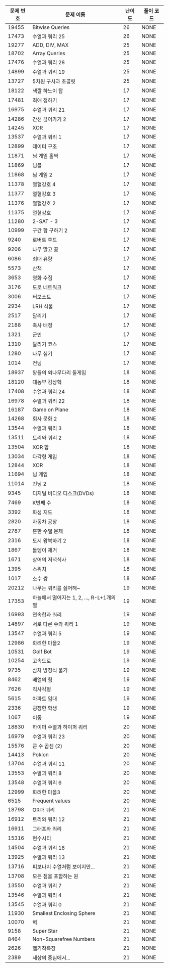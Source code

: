 | 문제 번호 | 문제 이름 | 난이도 | 풀이 코드 |
| --- | --- | --- | --- |
| 19455 | Bitwise Queries | 26 | NONE |
| 17473 | 수열과 쿼리 25 | 26 | NONE |
| 19277 | ADD, DIV, MAX | 25 | NONE |
| 18702 | Array Queries | 25 | NONE |
| 17476 | 수열과 쿼리 28 | 25 | NONE |
| 14899 | 수열과 쿼리 19 | 25 | NONE |
| 13727 | 5차원 구사과 초콜릿 | 25 | NONE |
| 18122 | 색깔 하노이 탑 | 17 | NONE |
| 17481 | 최애 정하기 | 17 | NONE |
| 16975 | 수열과 쿼리 21 | 17 | NONE |
| 14286 | 간선 끊어가기 2 | 17 | NONE |
| 14245 | XOR | 17 | NONE |
| 13537 | 수열과 쿼리 1 | 17 | NONE |
| 12899 | 데이터 구조 | 17 | NONE |
| 11871 | 님 게임 홀짝 | 17 | NONE |
| 11869 | 님블 | 17 | NONE |
| 11868 | 님 게임 2 | 17 | NONE |
| 11378 | 열혈강호 4 | 17 | NONE |
| 11377 | 열혈강호 3 | 17 | NONE |
| 11376 | 열혈강호 2 | 17 | NONE |
| 11375 | 열혈강호 | 17 | NONE |
| 11280 | 2-SAT - 3 | 17 | NONE |
| 10999 | 구간 합 구하기 2 | 17 | NONE |
| 9240 | 로버트 후드 | 17 | NONE |
| 9206 | 나무 말고 꽃 | 17 | NONE |
| 6086 | 최대 유량 | 17 | NONE |
| 5573 | 산책 | 17 | NONE |
| 3653 | 영화 수집 | 17 | NONE |
| 3176 | 도로 네트워크 | 17 | NONE |
| 3006 | 터보소트 | 17 | NONE |
| 2934 | LRH 식물 | 17 | NONE |
| 2517 | 달리기 | 17 | NONE |
| 2188 | 축사 배정 | 17 | NONE |
| 1321 | 군인 | 17 | NONE |
| 1310 | 달리기 코스 | 17 | NONE |
| 1280 | 나무 심기 | 17 | NONE |
| 1014 | 컨닝 | 17 | NONE |
| 18937 | 왕들의 외나무다리 돌게임 | 18 | NONE |
| 18120 | 대농부 김상혁 | 18 | NONE |
| 17408 | 수열과 쿼리 24 | 18 | NONE |
| 16978 | 수열과 쿼리 22 | 18 | NONE |
| 16187 | Game on Plane | 18 | NONE |
| 14268 | 회사 문화 2 | 18 | NONE |
| 13544 | 수열과 쿼리 3 | 18 | NONE |
| 13511 | 트리와 쿼리 2 | 18 | NONE |
| 13504 | XOR 합 | 18 | NONE |
| 13034 | 다각형 게임 | 18 | NONE |
| 12844 | XOR | 18 | NONE |
| 11694 | 님 게임 | 18 | NONE |
| 11014 | 컨닝 2 | 18 | NONE |
| 9345 | 디지털 비디오 디스크(DVDs) | 18 | NONE |
| 7469 | K번째 수 | 18 | NONE |
| 3392 | 화성 지도 | 18 | NONE |
| 2820 | 자동차 공장 | 18 | NONE |
| 2787 | 흔한 수열 문제 | 18 | NONE |
| 2316 | 도시 왕복하기 2 | 18 | NONE |
| 1867 | 돌멩이 제거 | 18 | NONE |
| 1671 | 상어의 저녁식사 | 18 | NONE |
| 1395 | 스위치 | 18 | NONE |
| 1017 | 소수 쌍 | 18 | NONE |
| 20212 | 나무는 쿼리를 싫어해~ | 19 | NONE |
| 17353 | 하늘에서 떨어지는 1, 2, ..., R-L+1개의 별 | 19 | NONE |
| 16993 | 연속합과 쿼리 | 19 | NONE |
| 14897 | 서로 다른 수와 쿼리 1 | 19 | NONE |
| 13547 | 수열과 쿼리 5 | 19 | NONE |
| 12986 | 화려한 마을2 | 19 | NONE |
| 10531 | Golf Bot | 19 | NONE |
| 10254 | 고속도로 | 19 | NONE |
| 9735 | 삼차 방정식 풀기 | 19 | NONE |
| 8462 | 배열의 힘 | 19 | NONE |
| 7626 | 직사각형 | 19 | NONE |
| 5615 | 아파트 임대 | 19 | NONE |
| 2336 | 굉장한 학생 | 19 | NONE |
| 1067 | 이동 | 19 | NONE |
| 18830 | 하이퍼 수열과 하이퍼 쿼리 | 20 | NONE |
| 16979 | 수열과 쿼리 23 | 20 | NONE |
| 15576 | 큰 수 곱셈 (2) | 20 | NONE |
| 14413 | Poklon | 20 | NONE |
| 13704 | 수열과 쿼리 11 | 20 | NONE |
| 13553 | 수열과 쿼리 8 | 20 | NONE |
| 13548 | 수열과 쿼리 6 | 20 | NONE |
| 12999 | 화려한 마을3 | 20 | NONE |
| 6515 | Frequent values | 20 | NONE |
| 18798 | OR과 쿼리 | 21 | NONE |
| 16912 | 트리와 쿼리 12 | 21 | NONE |
| 16911 | 그래프와 쿼리 | 21 | NONE |
| 15316 | 현수시티 | 21 | NONE |
| 14504 | 수열과 쿼리 18 | 21 | NONE |
| 13925 | 수열과 쿼리 13 | 21 | NONE |
| 13716 | 피보나치 수열처럼 보이지만... | 21 | NONE |
| 13708 | 모든 점을 포함하는 원 | 21 | NONE |
| 13550 | 수열과 쿼리 7 | 21 | NONE |
| 13546 | 수열과 쿼리 4 | 21 | NONE |
| 13545 | 수열과 쿼리 0 | 21 | NONE |
| 11930 | Smallest Enclosing Sphere | 21 | NONE |
| 10070 | 벽 | 21 | NONE |
| 9158 | Super Star | 21 | NONE |
| 8464 | Non-Squarefree Numbers | 21 | NONE |
| 2626 | 헬기착륙장 | 21 | NONE |
| 2389 | 세상의 중심에서... | 21 | NONE |

